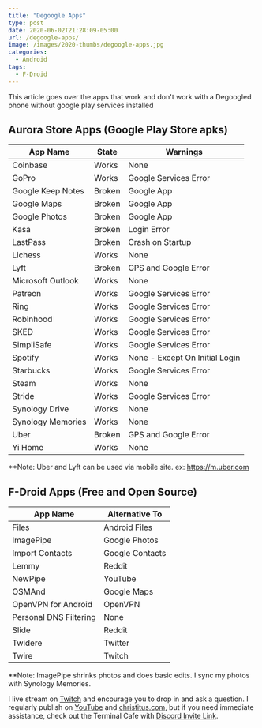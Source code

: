 ```yaml
---
title: "Degoogle Apps"
type: post
date: 2020-06-02T21:28:09-05:00
url: /degoogle-apps/
image: /images/2020-thumbs/degoogle-apps.jpg
categories:
  - Android 
tags:
  - F-Droid 
---
```

This article goes over the apps that work and don't work with a Degoogled phone without google play services installed
<!--more-->

## Aurora Store Apps (Google Play Store apks)

| App Name          | State  | Warnings                       |
|-------------------|--------|--------------------------------|
| Coinbase          | Works  | None                           |
| GoPro             | Works  | Google Services Error          |
| Google Keep Notes | Broken | Google App                     |
| Google Maps       | Broken | Google App                     |
| Google Photos     | Broken | Google App                     |
| Kasa              | Broken | Login Error                    |
| LastPass          | Broken | Crash on Startup               |
| Lichess           | Works  | None                           |
| Lyft              | Broken | GPS and Google Error           |
| Microsoft Outlook | Works  | None                           |
| Patreon           | Works  | Google Services Error          |
| Ring              | Works  | Google Services Error          |
| Robinhood         | Works  | Google Services Error          |
| SKED              | Works  | Google Services Error          |
| SimpliSafe        | Works  | Google Services Error          |
| Spotify           | Works  | None - Except On Initial Login |
| Starbucks         | Works  | Google Services Error          |
| Steam             | Works  | None                           |
| Stride            | Works  | Google Services Error          |
| Synology Drive    | Works  | None                           |
| Synology Memories | Works  | None                           |
| Uber              | Broken | GPS and Google Error           |
| Yi Home           | Works  | None                           |

**Note: Uber and Lyft can be used via mobile site. ex: https://m.uber.com

## F-Droid Apps (Free and Open Source)

| App Name               | Alternative To     |
| ---------------------- | ------------------ |
| Files                  | Android Files      |
| ImagePipe              | Google Photos      |
| Import Contacts        | Google Contacts    |
| Lemmy                  | Reddit             |
| NewPipe                | YouTube            |
| OSMAnd                 | Google Maps        |
| OpenVPN for Android    | OpenVPN            |
| Personal DNS Filtering | None               |
| Slide                  | Reddit             |
| Twidere                | Twitter            |
| Twire                  | Twitch             |

**Note: ImagePipe shrinks photos and does basic edits. I sync my photos with Synology Memories.

I live stream on [Twitch][1] and encourage you to drop in and ask a question. I regularly publish on [YouTube][2] and [christitus.com][3], but if you need immediate assistance, check out the Terminal Cafe with [Discord Invite Link][4].

 [1]: https://twitch.tv/christitustech
 [2]: https://www.youtube.com/c/ChrisTitusTech
 [3]: https://www.christitus.com/
 [4]: https://www.christitus.com/discord
